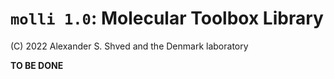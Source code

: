 # `molli 1.0`: Molecular Toolbox Library

(C) 2022 Alexander S. Shved and the Denmark laboratory

**TO BE DONE**

